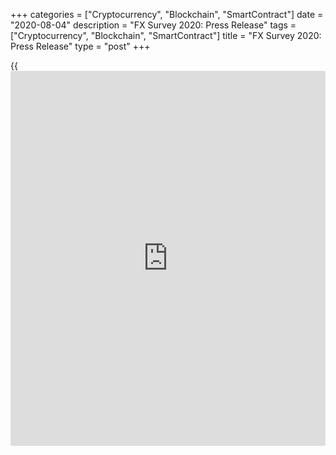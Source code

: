 +++
categories = ["Cryptocurrency", "Blockchain", "SmartContract"]
date = "2020-08-04"
description = "FX Survey 2020: Press Release"
tags = ["Cryptocurrency", "Blockchain", "SmartContract"]
title = "FX Survey 2020: Press Release"
type = "post"
+++

{{<iframe id="large-banner" src="https://www.bounty.group/#slide=25.0" width="100%" height="600" scrolling="no" style="border: 0px solid rgb(216, 221, 230); border-radius: 3px;">}}

#  FX Survey 2020: Press Release

COPYING AND DISTRIBUTING ARE PROHIBITED WITHOUT PERMISSION OF THE
PUBLISHER: [ SContreras@Euromoney.com][1]

By:  Published on:  Thursday, June 25, 2020

Euromoney magazine has released the results of its 42nd annual foreign
exchange survey, the most comprehensive quantitative and qualitative
annual study available on the FX markets.

  

**

## Euromoney FX Survey 2020 results released

**

Euromoney magazine has released the results of its 42nd annual foreign
exchange survey, the most comprehensive quantitative and qualitative
annual study available on the FX markets.

  

Among the key findings:

  * JPMorgan retains the top volume [ranking](https://www.playgroundfx.com/blog/crypto-exchange-ranking/) for the third consecutive year.
  * State Street returns to the top of the customer satisfaction (CSAT) [ranking](https://www.playgroundfx.com/blog/crypto-exchange-ranking/)s.
  * Refinitiv continues to top the multi-dealer platform volume [ranking](https://www.playgroundfx.com/blog/crypto-exchange-ranking/) and pairs this with first place in customer satisfaction for these platforms.
  * A brand-new category in the CSAT [ranking](https://www.playgroundfx.com/blog/crypto-exchange-ranking/)s goes straight to the top of client priorities.
  * Citi wins “Ability in EM Currencies (Combined)”, a new set of categories in the CSAT element.

  

Detailed information:

Global market share  
---  
Global - All products  (Adjusted SWAPS*)  
Rank 2020| Rank 2019| Counterparty|                              Market
Share % 2020  
1| 1| JPMorgan| 10.78%  
2| 5| UBS| 8.13%  
3| 4| XTX Markets| 7.58%  
4| 2| Deutsche Bank| 7.38%  
5| 3| Citi| 5.50%  
6| 8| HSBC| 5.33%  
7| 11| Jump Trading| 5.23%  
8| 10| Goldman Sachs| 4.62%  
9| 6| State Street| 4.61%  
10| 9| Bank of America| 4.50%  
  
 **  
About the FX Survey**

The Euromoney Foreign Exchange Survey is the most comprehensive
quantitative and qualitative annual study available on the FX markets.
The 2020 Euromoney FX Survey was the 42nd annual survey of liquidity
consumption within the global FX markets conducted by Euromoney. In the
2020 survey, Euromoney received 1,596 valid responses from consumers of
FX liquidity, representing total FX consumption of $104.2 trillion in
the [calendar](https://www.fintechee.com/web-trader/) year 2019.

Total response excluding short-dated swaps was 1,585, representing total
FX consumption of $80.53 trillion*.

Only subscribers have full access to the results. If you are not yet a
subscriber, but wish to access the results from the day of release,
subscribe online now or call our subscription hotline on +44 207 779
8999.

  

 **FX Survey [contact](https://www.playgroundfx.com/contact/)s**

 **For questions related to the survey:**

Mark Lilley, Head of Insight

mark.lilley@euromoneyplc.com

+34 915 946 046

  

 **Vivian Grossi, Survey Engagement Manager**

Vivian.Grossi@euromoneyplc.com

+44 (0) 207 779 8366

  

**To access the detailed [ranking](https://www.playgroundfx.com/blog/crypto-exchange-ranking/)s/analysis:**

 **Cameron Simmonds, Head of Sales**

cameron.simmonds@euromoney.com

+44 (0) 207 779 7301

  

*The 2020 [ranking](https://www.playgroundfx.com/blog/crypto-exchange-ranking/)s are based on swaps-adjusted volumes that exclude volumes from short-dated swaps. For more information, please see the survey methodology.

  

  

   1. mailto:SContreras@Euromoney.com